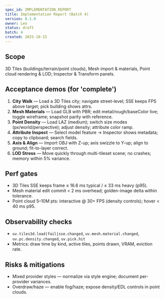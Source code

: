 ```yaml
---
spec_id: IMPLEMENTATION_REPORT
title: Implementation Report (Batch 4)
version: 0.1.0
owner: Leo
status: draft
batch: 4
created: 2025-10-15
---
```


## Scope
3D Tiles (buildings/terrain/point clouds), Mesh import & materials, Point cloud rendering & LOD;
Inspector & Transform panels.

## Acceptance demos (for 'complete')
1. **City Walk** — Load a 3D Tiles city; navigate street-level; SSE keeps FPS above target; pick building shows attrs.
2. **Mesh Materials** — Load GLB with PBR; edit metal/rough/baseColor live; toggle wireframe; snapshot parity with reference.
3. **Point Density** — Load LAZ (medium); switch size modes (px/world/perspective); adjust density; attribute color ramp.
4. **Attribute Inspect** — Select model feature → Inspector shows metadata; copy to clipboard; search fields.
5. **Axis & Align** — Import OBJ with Z-up; axis swizzle to Y-up; align to ground; fit-to-layer correct.
6. **LOD Stress** — Move quickly through multi-tileset scene; no crashes; memory within 5% variance.

## Perf gates
- 3D Tiles SSE keeps frame ≤ 16.6 ms typical / ≤ 33 ms heavy (p95).
- Mesh material edit commit < 2 ms overhead; golden-image delta within tolerance.
- Point cloud 5–10M pts: interactive @ 30+ FPS (density controls); hover < 40 ms p95.

## Observability checks
- `uv.tiles3d.load|fail|sse.changed`, `uv.mesh.material.changed`, `uv.pc.density.changed`, `uv.pick.hit`
- Metrics: draw time by kind, active tiles, points drawn, VRAM, eviction rate.

## Risks & mitigations
- Mixed provider styles — normalize via style engine; document per-provider variances.
- Overdraw/haze — enable fog/haze; expose density/EDL controls in point clouds.